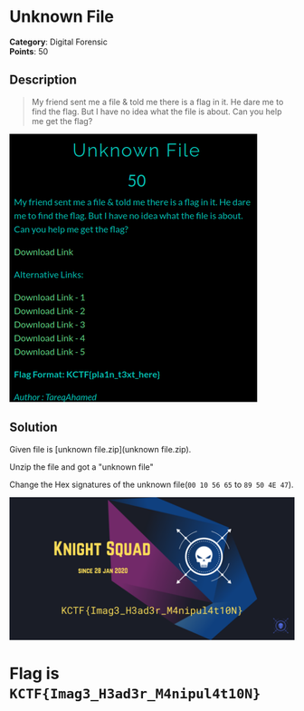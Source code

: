 # Unknown File

**Category**: Digital Forensic \
**Points**: 50

## Description

> My friend sent me a file & told me there is a flag in it. He dare me to find the flag. But I have no idea what the file is about. Can you help me get the flag?

![](que.png)
## Solution

Given file is [unknown file.zip](unknown file.zip).

Unzip the file and got a "unknown file"



Change the Hex signatures of the unknown file(`00 10 56 65` to `89 50 4E 47`).

![](unknown%20file)

# Flag is `KCTF{Imag3_H3ad3r_M4nipul4t10N}`


